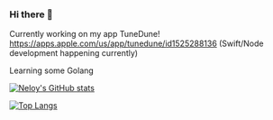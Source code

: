 ### Hi there 👋


Currently working on my app TuneDune! https://apps.apple.com/us/app/tunedune/id1525288136 (Swift/Node development happening currently)

Learning some Golang


[![Neloy's GitHub stats](https://github-readme-stats.vercel.app/api?username=19neloyk)](https://github.com/19neloyk/github-readme-stats)

[![Top Langs](https://github-readme-stats.vercel.app/api/top-langs/?username=19neloyk&layout=compact)](https://github.com/19neloyk/github-readme-stats)
